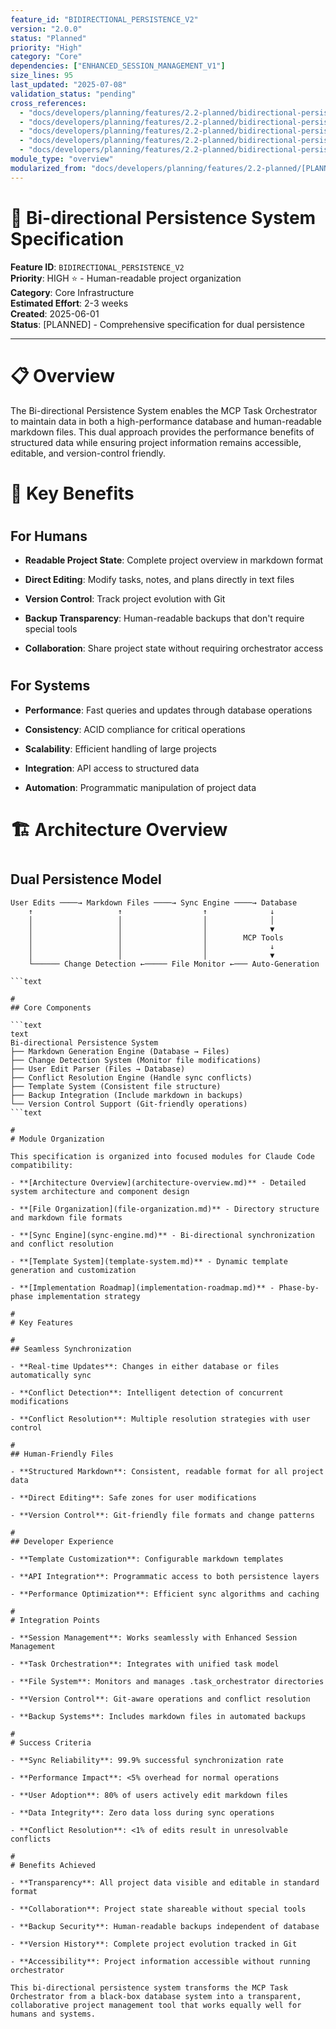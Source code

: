 ```yaml
---
feature_id: "BIDIRECTIONAL_PERSISTENCE_V2"
version: "2.0.0"
status: "Planned"
priority: "High"
category: "Core"
dependencies: ["ENHANCED_SESSION_MANAGEMENT_V1"]
size_lines: 95
last_updated: "2025-07-08"
validation_status: "pending"
cross_references:
  - "docs/developers/planning/features/2.2-planned/bidirectional-persistence/architecture-overview.md"
  - "docs/developers/planning/features/2.2-planned/bidirectional-persistence/file-organization.md"
  - "docs/developers/planning/features/2.2-planned/bidirectional-persistence/sync-engine.md"
  - "docs/developers/planning/features/2.2-planned/bidirectional-persistence/template-system.md"
  - "docs/developers/planning/features/2.2-planned/bidirectional-persistence/implementation-roadmap.md"
module_type: "overview"
modularized_from: "docs/developers/planning/features/2.2-planned/[PLANNED]_bidirectional_persistence_system.md"
---
```


# 📄 Bi-directional Persistence System Specification

**Feature ID**: `BIDIRECTIONAL_PERSISTENCE_V2`  
**Priority**: HIGH ⭐ - Human-readable project organization  
**Category**: Core Infrastructure  
**Estimated Effort**: 2-3 weeks  
**Created**: 2025-06-01  
**Status**: [PLANNED] - Comprehensive specification for dual persistence  

---

#
# 📋 Overview

The Bi-directional Persistence System enables the MCP Task Orchestrator to maintain data in both a high-performance database and human-readable markdown files. This dual approach provides the performance benefits of structured data while ensuring project information remains accessible, editable, and version-control friendly.

#
# 🎯 Key Benefits

#
## For Humans

- **Readable Project State**: Complete project overview in markdown format

- **Direct Editing**: Modify tasks, notes, and plans directly in text files

- **Version Control**: Track project evolution with Git

- **Backup Transparency**: Human-readable backups that don't require special tools

- **Collaboration**: Share project state without requiring orchestrator access

#
## For Systems

- **Performance**: Fast queries and updates through database operations

- **Consistency**: ACID compliance for critical operations

- **Scalability**: Efficient handling of large projects

- **Integration**: API access to structured data

- **Automation**: Programmatic manipulation of project data

#
# 🏗️ Architecture Overview

#
## Dual Persistence Model

```text
User Edits ────→ Markdown Files ────→ Sync Engine ────→ Database
    ↑                   ↑                  ↑              ↓
    │                   │                  │              │
    │                   │                  │              ▼
    │                   │                  │        MCP Tools
    │                   │                  │              ↓
    │                   │                  │              ▼
    └────── Change Detection ←───── File Monitor ←─── Auto-Generation

```text

#
## Core Components

```text
text
Bi-directional Persistence System
├── Markdown Generation Engine (Database → Files)
├── Change Detection System (Monitor file modifications)  
├── User Edit Parser (Files → Database)
├── Conflict Resolution Engine (Handle sync conflicts)
├── Template System (Consistent file structure)
├── Backup Integration (Include markdown in backups)
└── Version Control Support (Git-friendly operations)
```text

#
# Module Organization

This specification is organized into focused modules for Claude Code compatibility:

- **[Architecture Overview](architecture-overview.md)** - Detailed system architecture and component design

- **[File Organization](file-organization.md)** - Directory structure and markdown file formats

- **[Sync Engine](sync-engine.md)** - Bi-directional synchronization and conflict resolution

- **[Template System](template-system.md)** - Dynamic template generation and customization

- **[Implementation Roadmap](implementation-roadmap.md)** - Phase-by-phase implementation strategy

#
# Key Features

#
## Seamless Synchronization

- **Real-time Updates**: Changes in either database or files automatically sync

- **Conflict Detection**: Intelligent detection of concurrent modifications

- **Conflict Resolution**: Multiple resolution strategies with user control

#
## Human-Friendly Files

- **Structured Markdown**: Consistent, readable format for all project data

- **Direct Editing**: Safe zones for user modifications

- **Version Control**: Git-friendly file formats and change patterns

#
## Developer Experience

- **Template Customization**: Configurable markdown templates

- **API Integration**: Programmatic access to both persistence layers

- **Performance Optimization**: Efficient sync algorithms and caching

#
# Integration Points

- **Session Management**: Works seamlessly with Enhanced Session Management

- **Task Orchestration**: Integrates with unified task model

- **File System**: Monitors and manages .task_orchestrator directories

- **Version Control**: Git-aware operations and conflict resolution

- **Backup Systems**: Includes markdown files in automated backups

#
# Success Criteria

- **Sync Reliability**: 99.9% successful synchronization rate

- **Performance Impact**: <5% overhead for normal operations

- **User Adoption**: 80% of users actively edit markdown files

- **Data Integrity**: Zero data loss during sync operations

- **Conflict Resolution**: <1% of edits result in unresolvable conflicts

#
# Benefits Achieved

- **Transparency**: All project data visible and editable in standard format

- **Collaboration**: Project state shareable without special tools

- **Backup Security**: Human-readable backups independent of database

- **Version History**: Complete project evolution tracked in Git

- **Accessibility**: Project information accessible without running orchestrator

This bi-directional persistence system transforms the MCP Task Orchestrator from a black-box database system into a transparent, collaborative project management tool that works equally well for humans and systems.
